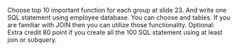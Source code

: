 Choose top 10 important function for each group at slide 23. And write one SQL statement using employee database. You can choose and tables. If you are familiar with JOIN then you can utilize those functionality. Optional: Extra credit 80 point if you create all the 100 SQL statement using at least join or subquery.  

